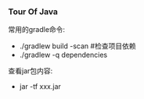 ### Tour Of Java

常用的gradle命令:
- ./gradlew build -scan #检查项目依赖
- ./gradlew -q dependencies

查看jar包内容:
- jar -tf xxx.jar